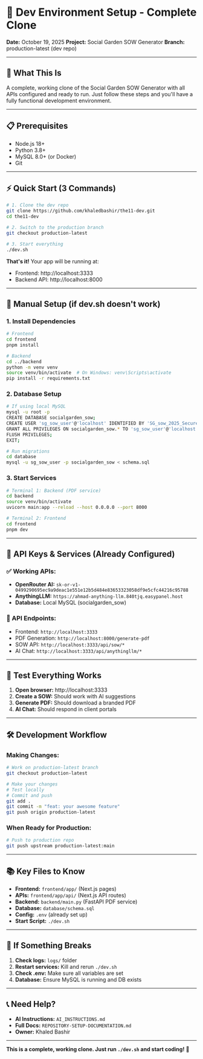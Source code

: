 # 🚀 Dev Environment Setup - Complete Clone

**Date:** October 19, 2025
**Project:** Social Garden SOW Generator
**Branch:** production-latest (dev repo)

---

## 🎯 What This Is
A complete, working clone of the Social Garden SOW Generator with all APIs configured and ready to run. Just follow these steps and you'll have a fully functional development environment.

---

## 📋 Prerequisites
- Node.js 18+
- Python 3.8+
- MySQL 8.0+ (or Docker)
- Git

---

## ⚡ Quick Start (3 Commands)

```bash
# 1. Clone the dev repo
git clone https://github.com/khaledbashir/the11-dev.git
cd the11-dev

# 2. Switch to the production branch
git checkout production-latest

# 3. Start everything
./dev.sh
```

**That's it!** Your app will be running at:
- Frontend: http://localhost:3333
- Backend API: http://localhost:8000

---

## 🔧 Manual Setup (if dev.sh doesn't work)

### 1. Install Dependencies
```bash
# Frontend
cd frontend
pnpm install

# Backend
cd ../backend
python -m venv venv
source venv/bin/activate  # On Windows: venv\Scripts\activate
pip install -r requirements.txt
```

### 2. Database Setup
```bash
# If using local MySQL
mysql -u root -p
CREATE DATABASE socialgarden_sow;
CREATE USER 'sg_sow_user'@'localhost' IDENTIFIED BY 'SG_sow_2025_SecurePass!';
GRANT ALL PRIVILEGES ON socialgarden_sow.* TO 'sg_sow_user'@'localhost';
FLUSH PRIVILEGES;
EXIT;

# Run migrations
cd database
mysql -u sg_sow_user -p socialgarden_sow < schema.sql
```

### 3. Start Services
```bash
# Terminal 1: Backend (PDF service)
cd backend
source venv/bin/activate
uvicorn main:app --reload --host 0.0.0.0 --port 8000

# Terminal 2: Frontend
cd frontend
pnpm dev
```

---

## 🔑 API Keys & Services (Already Configured)

### ✅ Working APIs:
- **OpenRouter AI:** `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`
- **AnythingLLM:** `https://ahmad-anything-llm.840tjq.easypanel.host`
- **Database:** Local MySQL (socialgarden_sow)

### 🔄 API Endpoints:
- Frontend: `http://localhost:3333`
- PDF Generation: `http://localhost:8000/generate-pdf`
- SOW API: `http://localhost:3333/api/sow/*`
- AI Chat: `http://localhost:3333/api/anythingllm/*`

---

## 🧪 Test Everything Works

1. **Open browser:** http://localhost:3333
2. **Create a SOW:** Should work with AI suggestions
3. **Generate PDF:** Should download a branded PDF
4. **AI Chat:** Should respond in client portals

---

## 🛠️ Development Workflow

### Making Changes:
```bash
# Work on production-latest branch
git checkout production-latest

# Make your changes
# Test locally
# Commit and push
git add .
git commit -m "feat: your awesome feature"
git push origin production-latest
```

### When Ready for Production:
```bash
# Push to production repo
git push upstream production-latest:main
```

---

## 📚 Key Files to Know

- **Frontend:** `frontend/app/` (Next.js pages)
- **APIs:** `frontend/app/api/` (Next.js API routes)
- **Backend:** `backend/main.py` (FastAPI PDF service)
- **Database:** `database/schema.sql`
- **Config:** `.env` (already set up)
- **Start Script:** `./dev.sh`

---

## 🚨 If Something Breaks

1. **Check logs:** `logs/` folder
2. **Restart services:** Kill and rerun `./dev.sh`
3. **Check .env:** Make sure all variables are set
4. **Database:** Ensure MySQL is running and DB exists

---

## 📞 Need Help?

- **AI Instructions:** `AI_INSTRUCTIONS.md`
- **Full Docs:** `REPOSITORY-SETUP-DOCUMENTATION.md`
- **Owner:** Khaled Bashir

---

**This is a complete, working clone. Just run `./dev.sh` and start coding!** 🚀